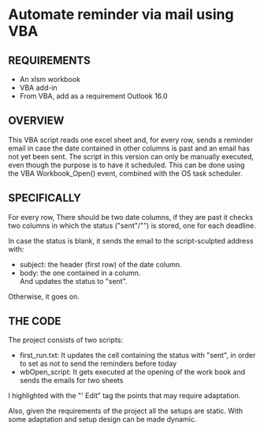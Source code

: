 # Automate reminder via mail using VBA

## REQUIREMENTS
- An xlsm workbook
- VBA add-in
- From VBA, add as a requirement Outlook 16.0


## OVERVIEW
This VBA script reads one excel sheet and, for every row, sends a reminder email in case the date contained in other columns is past and an email has not yet been sent.
The script in this version can only be manually executed, even though the purpose is to have it scheduled. This can be done using the VBA Workbook_Open() event, combined with the OS task scheduler.


## SPECIFICALLY
For every row,
There should be two date columns, if they are past it checks two columns in which the status ("sent"/"") is stored, one for each deadline. 

In case the status is blank, it sends the email to the script-sculpted address with:
  - subject: the header (first row) of the date column.
  - body: the one contained in a column.  
And updates the status to "sent".

Otherwise, it goes on.



## THE CODE
The project consists of two scripts:
- first_run.txt: It updates the cell containing the status with "sent", in order to set as not to send the reminders before today 
- wbOpen_script: It gets executed at the opening of the work book and sends the emails for two sheets 

I highlighted with the "' Edit" tag the points that may require adaptation.

Also, given the requirements of the project all the setups are static. With some adaptation and setup design can be made dynamic.
